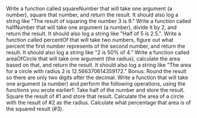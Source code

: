 Write a function called squareNumber that will take one argument (a number), square that number, and return the result. It should also log a string like "The result of squaring the number 3 is 9."
Write a function called halfNumber that will take one argument (a number), divide it by 2, and return the result. It should also log a string like "Half of 5 is 2.5.".
Write a function called percentOf that will take two numbers, figure out what percent the first number represents of the second number, and return the result. It should also log a string like "2 is 50% of 4."
Write a function called areaOfCircle that will take one argument (the radius), calculate the area based on that, and return the result. It should also log a string like "The area for a circle with radius 2 is 12.566370614359172."
Bonus: Round the result so there are only two digits after the decimal.
Write a function that will take one argument (a number) and perform the following operations, using the functions you wrote earlier1:
Take half of the number and store the result.
Square the result of #1 and store that result.
Calculate the area of a circle with the result of #2 as the radius.
Calculate what percentage that area is of the squared result (#3).
